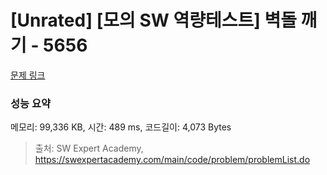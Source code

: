 # [Unrated] [모의 SW 역량테스트] 벽돌 깨기 - 5656 

[문제 링크](https://swexpertacademy.com/main/code/problem/problemDetail.do?contestProbId=AWXRQm6qfL0DFAUo) 

### 성능 요약

메모리: 99,336 KB, 시간: 489 ms, 코드길이: 4,073 Bytes



> 출처: SW Expert Academy, https://swexpertacademy.com/main/code/problem/problemList.do
